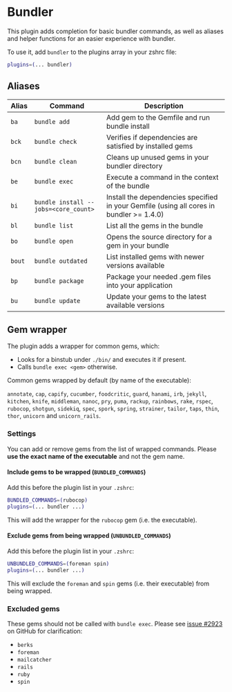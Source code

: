 # Bundler

This plugin adds completion for basic bundler commands, as well as aliases and
helper functions for an easier experience with bundler.

To use it, add `bundler` to the plugins array in your zshrc file:

```zsh
plugins=(... bundler)
```

## Aliases

| Alias  | Command                              | Description                                                                              |
| ------ | ------------------------------------ | ---------------------------------------------------------------------------------------- |
| `ba`   | `bundle add`                         | Add gem to the Gemfile and run bundle install                                            |
| `bck`  | `bundle check`                       | Verifies if dependencies are satisfied by installed gems                                 |
| `bcn`  | `bundle clean`                       | Cleans up unused gems in your bundler directory                                          |
| `be`   | `bundle exec`                        | Execute a command in the context of the bundle                                           |
| `bi`   | `bundle install --jobs=<core_count>` | Install the dependencies specified in your Gemfile (using all cores in bundler >= 1.4.0) |
| `bl`   | `bundle list`                        | List all the gems in the bundle                                                          |
| `bo`   | `bundle open`                        | Opens the source directory for a gem in your bundle                                      |
| `bout` | `bundle outdated`                    | List installed gems with newer versions available                                        |
| `bp`   | `bundle package`                     | Package your needed .gem files into your application                                     |
| `bu`   | `bundle update`                      | Update your gems to the latest available versions                                        |

## Gem wrapper

The plugin adds a wrapper for common gems, which:

-   Looks for a binstub under `./bin/` and executes it if present.
-   Calls `bundle exec <gem>` otherwise.

Common gems wrapped by default (by name of the executable):

`annotate`, `cap`, `capify`, `cucumber`, `foodcritic`, `guard`, `hanami`, `irb`,
`jekyll`, `kitchen`, `knife`, `middleman`, `nanoc`, `pry`, `puma`, `rackup`,
`rainbows`, `rake`, `rspec`, `rubocop`, `shotgun`, `sidekiq`, `spec`, `spork`,
`spring`, `strainer`, `tailor`, `taps`, `thin`, `thor`, `unicorn` and
`unicorn_rails`.

### Settings

You can add or remove gems from the list of wrapped commands. Please **use the
exact name of the executable** and not the gem name.

#### Include gems to be wrapped (`BUNDLED_COMMANDS`)

Add this before the plugin list in your `.zshrc`:

```sh
BUNDLED_COMMANDS=(rubocop)
plugins=(... bundler ...)
```

This will add the wrapper for the `rubocop` gem (i.e. the executable).

#### Exclude gems from being wrapped (`UNBUNDLED_COMMANDS`)

Add this before the plugin list in your `.zshrc`:

```sh
UNBUNDLED_COMMANDS=(foreman spin)
plugins=(... bundler ...)
```

This will exclude the `foreman` and `spin` gems (i.e. their executable) from
being wrapped.

### Excluded gems

These gems should not be called with `bundle exec`. Please see
[issue #2923](https://github.com/ohmyzsh/ohmyzsh/pull/2923) on GitHub for
clarification:

-   `berks`
-   `foreman`
-   `mailcatcher`
-   `rails`
-   `ruby`
-   `spin`
